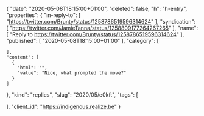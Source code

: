 {
  "date": "2020-05-08T18:15:00+01:00",
  "deleted": false,
  "h": "h-entry",
  "properties": {
    "in-reply-to": [
      "https://twitter.com/Brunty/status/1258786519596314624"
    ],
    "syndication": [
      "https://twitter.com/JamieTanna/status/1258809177264267265"
    ],
    "name": [
      "Reply to https://twitter.com/Brunty/status/1258786519596314624"
    ],
    "published": [
      "2020-05-08T18:15:00+01:00"
    ],
    "category": [

    ],
    "content": [
      {
        "html": "",
        "value": "Nice, what prompted the move?"
      }
    ]
  },
  "kind": "replies",
  "slug": "2020/05/e0kft",
  "tags": [

  ],
  "client_id": "https://indigenous.realize.be"
}
